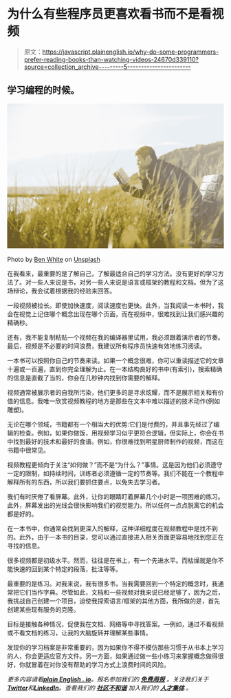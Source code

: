 # 为什么有些程序员更喜欢看书而不是看视频

> 原文：<https://javascript.plainenglish.io/why-do-some-programmers-prefer-reading-books-than-watching-videos-24670d339110?source=collection_archive---------5----------------------->

## 学习编程的时候。

![](img/9ded6e8ee6fbd6bc0c08d3d3130a5ad7.png)

Photo by [Ben White](https://unsplash.com/@benwhitephotography?utm_source=medium&utm_medium=referral) on [Unsplash](https://unsplash.com?utm_source=medium&utm_medium=referral)

在我看来，最重要的是了解自己，了解最适合自己的学习方法。没有更好的学习方法了。对一些人来说是书，对另一些人来说是语言或框架的教程和文档。但为了这场辩论，我会试着根据我的经验来回答。

一段视频被拉长。即使加快速度，阅读速度也更快。此外，当我阅读一本书时，我会在视觉上记住哪个概念出现在哪个页面，而在视频中，很难找到让我们感兴趣的精确秒。

还有，我不能复制粘贴一个视频在我的编译器里试用，我必须跟着演示者的节奏。最后，视频是不必要的时间浪费，我建议所有程序员快速有效地练习阅读。

一本书可以按照你自己的节奏来读。如果一个概念很难，你可以重读描述它的文章十遍或一百遍，直到你完全理解为止。在一本结构良好的书中(有索引)，搜索精确的信息是直截了当的，你会在几秒钟内找到你需要的解释。

视频通常被展示者的自我所污染，他们更多的是寻求炫耀，而不是展示相关和有价值的信息。我唯一欣赏视频教程的地方是那些在文本中难以描述的技术动作(例如雕塑)。

无论在哪个领域，书籍都有一个相当大的优势:它们是付费的，并且事先经过了编辑的检查。例如，如果你做饭，用视频学习似乎更符合逻辑，但实际上，你会在书中找到最好的技术和最好的食谱。例如，你很难找到明星厨师制作的视频，而这在书籍中很常见。

视频教程更倾向于关注“如何做？”而不是“为什么？”事情。这是因为他们必须遵守一定的限制，如持续时间，训练者必须遵循一定的节奏等。我们不能在一个教程中解释所有的东西，所以我们要抓住要点，以免失去学习者。

我们有时厌倦了看屏幕。此外，让你的眼睛盯着屏幕几个小时是一项困难的练习。此外，屏幕发出的光线会很快影响我们的视觉能力。所以任何一点点脱离它的机会都是好的。

在一本书中，你通常会找到更深入的解释，这种详细程度在视频教程中是找不到的。此外，由于一本书的目录，您可以通过直接进入相关页面更容易地找到您正在寻找的信息。

很多视频都是初级水平。然而，往往是在书上，有一个先进水平。而枯燥就是你不能快速的回到某个特定的段落，批注等等。

最重要的是练习。对我来说，我有很多书，当我需要回到一个特定的概念时，我通常把它们当作字典。尽管如此，文档和一些视频对我来说已经足够了，因为之后，我挑战自己创建一个项目，迫使我探索语言/框架的其他方面，我所做的是，首先创建某些现有服务的克隆。

目标是接触各种情况，促使我在文档、网络等中寻找答案。—例如，通过不看视频或不看文档的练习，让我的大脑旋转并理解某些事情。

发现你的学习档案是非常重要的，因为如果你不得不模仿那些习惯于从书本上学习的人，你会更适应官方文件。另一方面，如果通过做一些小练习来掌握概念做得很好，你就冒着在对你没有帮助的学习方式上浪费时间的风险。

*更多内容请看*[***plain English . io***](https://plainenglish.io/)*。报名参加我们的* [***免费周报***](http://newsletter.plainenglish.io/) *。关注我们关于*[***Twitter***](https://twitter.com/inPlainEngHQ)*和*[***LinkedIn***](https://www.linkedin.com/company/inplainenglish/)*。查看我们的* [***社区不和谐***](https://discord.gg/GtDtUAvyhW) *加入我们的* [***人才集体***](https://inplainenglish.pallet.com/talent/welcome) *。*